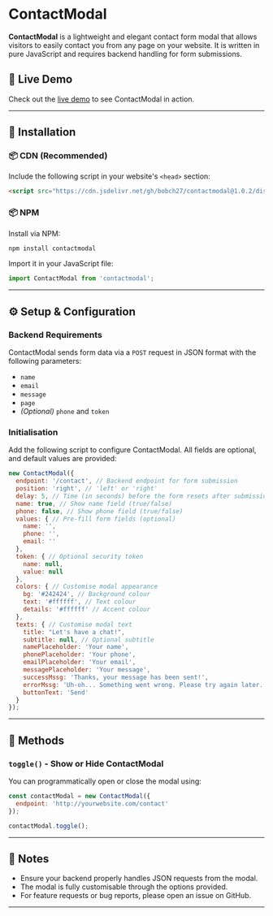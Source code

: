 # ContactModal

**ContactModal** is a lightweight and elegant contact form modal that allows visitors to easily contact you from any page on your website. It is written in pure JavaScript and requires backend handling for form submissions.

## 🚀 Live Demo

Check out the [live demo](https://bobbydonev.com) to see ContactModal in action.

---

## 📌 Installation

### 📦 CDN (Recommended)

Include the following script in your website's `<head>` section:

```html
<script src="https://cdn.jsdelivr.net/gh/bobch27/contactmodal@1.0.2/dist/contactmodal.min.js"></script>
```

### 📦 NPM

Install via NPM:

```sh
npm install contactmodal
```

Import it in your JavaScript file:

```javascript
import ContactModal from 'contactmodal';
```

---

## ⚙️ Setup & Configuration

### Backend Requirements

ContactModal sends form data via a `POST` request in JSON format with the following parameters:

- `name`
- `email`
- `message`
- `page`
- *(Optional)* `phone` and `token`

### Initialisation

Add the following script to configure ContactModal. All fields are optional, and default values are provided:

```javascript
new ContactModal({
  endpoint: '/contact', // Backend endpoint for form submission
  position: 'right', // 'left' or 'right'
  delay: 5, // Time (in seconds) before the form resets after submission
  name: true, // Show name field (true/false)
  phone: false, // Show phone field (true/false)
  values: { // Pre-fill form fields (optional)
    name: '',
    phone: '',
    email: ''
  },
  token: { // Optional security token
    name: null,
    value: null
  },
  colors: { // Customise modal appearance
    bg: '#242424', // Background colour
    text: '#ffffff', // Text colour
    details: '#ffffff' // Accent colour
  },
  texts: { // Customise modal text
    title: "Let's have a chat!",
    subtitle: null, // Optional subtitle
    namePlaceholder: 'Your name',
    phonePlaceholder: 'Your phone',
    emailPlaceholder: 'Your email',
    messagePlaceholder: 'Your message',
    successMssg: 'Thanks, your message has been sent!',
    errorMssg: 'Uh-oh... Something went wrong. Please try again later.',
    buttonText: 'Send'
  }
});
```

---

## 📖 Methods

### `toggle()` - Show or Hide ContactModal

You can programmatically open or close the modal using:

```javascript
const contactModal = new ContactModal({
  endpoint: 'http://yourwebsite.com/contact'
});

contactModal.toggle();
```

---

## 📝 Notes

- Ensure your backend properly handles JSON requests from the modal.
- The modal is fully customisable through the options provided.
- For feature requests or bug reports, please open an issue on GitHub.

---
